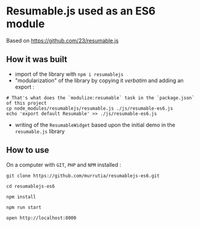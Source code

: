 # Resumable.js used as an ES6 module

Based on https://github.com/23/resumable.js

## How it was built

* import of the library with `npm i resumablejs`
* "modularization" of the library by copying it _verbatim_ and adding an export :
```
# That's what does the `modulize:resumable` task in the `package.json` of this project
cp node_modules/resumablejs/resumable.js ./js/resumable-es6.js
echo 'export default Resumable' >> ./js/resumable-es6.js
```
* writing of the `ResumableWidget` based upon the initial demo in the `resumable.js` library

## How to use

On a computer with `GIT`, `PHP` and `NPM` installed :
```
git clone https://github.com/murrutia/resumablejs-es6.git

cd resumablejs-es6

npm install

npm run start

open http://localhost:8000
```

